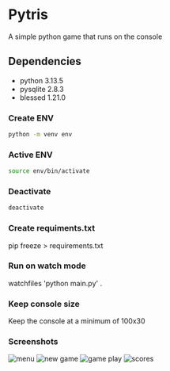 # Pytris

A simple python game that runs on the console

## Dependencies

- python 3.13.5
- pysqlite 2.8.3
- blessed 1.21.0

### Create ENV

```bash
python -m venv env
```

### Active ENV

```bash
source env/bin/activate
```

### Deactivate

```bash
deactivate
```

### Create requiments.txt

pip freeze > requirements.txt

### Run on watch mode

watchfiles 'python main.py' .

### Keep console size

Keep the console at a minimum of 100x30

### Screenshots

![menu](/assets/images/examples/1.png"menu")
![new game](/assets/images/examples/2.png"new-game")
![game play](/assets/images/examples/3.png"game-play")
![scores](/assets/images/examples/4.png"scores")
